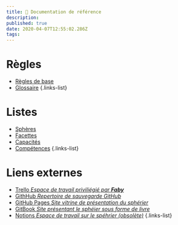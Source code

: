```yaml
---
title: 📖 Documentation de référence
description: 
published: true
date: 2020-04-07T12:55:02.286Z
tags: 
---
```


# Règles

- [Règles de base](/spherier/reference/regles)
- [Glossaire](/spherier/reference/glossary)
{.links-list}


# Listes

- [Sphères](/spherier/reference/spheres)
- [Facettes](/spherier/reference/facettes)
- [Capacités](/spherier/reference/capacites)
- [Compétences](/spherier/reference/competences)
{.links-list}

# Liens externes

- [Trello _Espace de travail priviliégié par **Faby**_](https://trello.com/b/df5mWvjz/sphérier)
- [GithHub _Repertoire de sauvegarde GitHub_](https://github.com/de-dale/spherier)
- [GitHub Pages _Site vitrine de présentation du sphérier_](https://de-dale.github.io/spherier)
- [GitBook _Site présentant le sphéier sous forme de livre_](https://de-dale.gitbook.io/spherier)
- [Notions _Espace de travail sur le spéhrier (obsolète)_](https://www.notion.so/spherier/)
{.links-list}